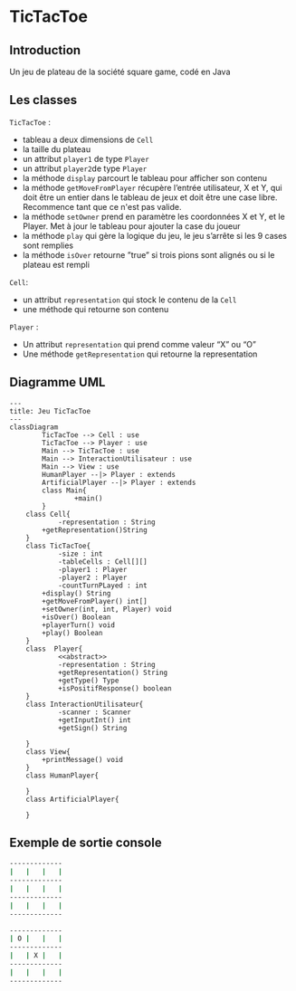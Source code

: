 # TicTacToe
## Introduction
Un jeu de plateau de la société square game, codé en Java

## Les classes
`TicTacToe` :
- tableau a deux dimensions de `Cell`
- la taille du plateau
- un attribut `player1` de type `Player`
- un attribut `player2`de type `Player`
- la méthode `display` parcourt le tableau pour afficher son contenu
- la méthode `getMoveFromPlayer` récupère l’entrée utilisateur, X et Y, qui doit être un entier dans le tableau de jeux et doit être une case libre. Recommence tant que ce n'est pas valide.
- la méthode `setOwner` prend en paramètre les coordonnées X et Y, et le Player. Met à jour le tableau pour ajouter la case du joueur
- la méthode `play` qui gère la logique du jeu, le jeu s’arrête si les 9 cases sont remplies
- la méthode `isOver` retourne ”true” si trois pions sont alignés ou si le plateau est rempli

`Cell`:
- un attribut `representation` qui stock le contenu de la `Cell`
- une méthode qui retourne son contenu

`Player` :
- Un attribut `representation` qui prend comme valeur “X” ou “O”
- Une méthode `getRepresentation` qui retourne la representation

## Diagramme UML
```mermaid
---
title: Jeu TicTacToe
---
classDiagram
		TicTacToe --> Cell : use
		TicTacToe --> Player : use
		Main --> TicTacToe : use
		Main --> InteractionUtilisateur : use
        Main --> View : use
		HumanPlayer --|> Player : extends
        ArtificialPlayer --|> Player : extends
		class Main{
				+main()
		}
    class Cell{
		    -representation : String
        +getRepresentation()String
    }
    class TicTacToe{
		    -size : int
		    -tableCells : Cell[][]
		    -player1 : Player
		    -player2 : Player
		    -countTurnPLayed : int
        +display() String
        +getMoveFromPlayer() int[]
        +setOwner(int, int, Player) void
        +isOver() Boolean
        +playerTurn() void
        +play() Boolean
    }
    class  Player{
            <<abstract>>
		    -representation : String
		    +getRepresentation() String
		    +getType() Type
		    +isPositifResponse() boolean
    }
    class InteractionUtilisateur{
		    -scanner : Scanner
		    +getInputInt() int
		    +getSign() String

    }
    class View{
        +printMessage() void
    }
    class HumanPlayer{
        
    }
    class ArtificialPlayer{
        
    }
```
## Exemple de sortie console
```bash
-------------
|   |   |   |
-------------
|   |   |   |
-------------
|   |   |   |
-------------
```
```bash
-------------
| O |   |   |
-------------
|   | X |   |
-------------
|   |   |   |
-------------
```